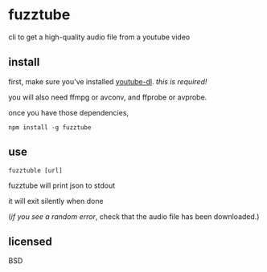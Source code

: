 # fuzztube

cli to get a high-quality audio file from a youtube video

## install

first, make sure you've installed [youtube-dl](https://github.com/rg3/youtube-dl). *this is required!*

you will also need ffmpg or avconv, and ffprobe or avprobe.

once you have those dependencies,

```
npm install -g fuzztube
```

## use

    fuzztuble [url]

fuzztube will print json to stdout

it will exit silently when done

(*if you see a random error*, check that the audio file has been downloaded.)

## licensed

BSD
